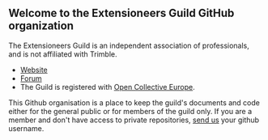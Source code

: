 ## Welcome to the Extensioneers Guild GitHub organization

The Extensioneers Guild is an independent association of professionals, and is not affiliated with Trimble. 
* [Website](https://extensioneers.org/)
* [Forum](https://forum.extensioneers.org/)
* The Guild is registered with [Open Collective Europe](https://opencollective.com/extensioneersguild).

This Github organisation is a place to keep the guild's documents and code either for the general public or for members of the guild only.
If you are a member and don't have access to private repositories, [send us](https://extensioneers.org/#Contact) your github username.
